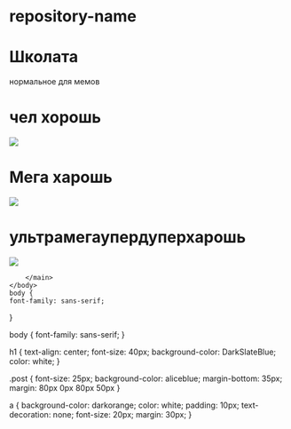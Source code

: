 # repository-name
<html>
    <body>
        <main>
            <h1>Школата</h1>
            <p class="post">нормальное для мемов
                <h1>
            чел хорошь
                </h1>
            </p>
            <img src="https://sun9-8.userapi.com/sun9-25/impf/c849228/v849228153/ed83e/yK12HOFw-8s.jpg?size=604x340&quality=96&sign=3d71dd3c945818b1110d7fdf0d5ae597&type=album"/>
            <h1>
            Мега харошь
            </h1>
             <img src ="https://pbs.twimg.com/media/EgCfuMQXkAAL2QQ?format=jpg&name=medium"/>
            <h1>
           ультрамегаупердуперхарошь
            </h1>
              <img src ="https://i.pinimg.com/550x/4c/e5/89/4ce589cc1f58efef927cf2196dbbb972.jpg"/>
        
        </main>
    </body>
    body {
    font-family: sans-serif;
}

body {
    font-family: sans-serif;
}

h1 {
    text-align: center;
    font-size: 40px;
    background-color: DarkSlateBlue;
    color: white;
}

.post {
    font-size: 25px;
    background-color: aliceblue;
    margin-bottom: 35px;
    margin: 80px 0px 80px 50px
}

a {
    background-color: darkorange;
    color: white;
    padding: 10px;
    text-decoration: none;
    font-size: 20px;
    margin: 30px;
}
</html>
